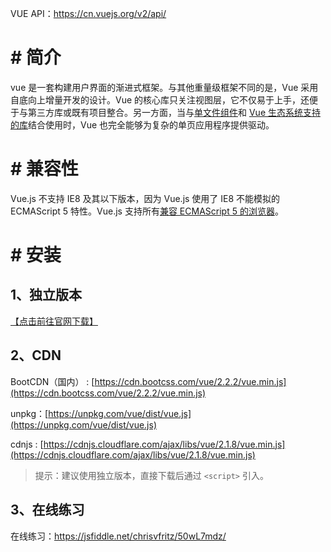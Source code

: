 VUE API：https://cn.vuejs.org/v2/api/

# \# 简介

vue 是一套构建用户界面的渐进式框架。与其他重量级框架不同的是，Vue 采用自底向上增量开发的设计。Vue 的核心库只关注视图层，它不仅易于上手，还便于与第三方库或既有项目整合。另一方面，当与[单文件组件](https://cn.vuejs.org/v2/guide/single-file-components.html)和 [Vue 生态系统支持的库](https://github.com/vuejs/awesome-vue#libraries--plugins)结合使用时，Vue 也完全能够为复杂的单页应用程序提供驱动。

# \# 兼容性

Vue.js 不支持 IE8 及其以下版本，因为 Vue.js 使用了 IE8 不能模拟的 ECMAScript 5 特性。Vue.js 支持所有[兼容 ECMAScript 5 的浏览器](http://caniuse.com/#feat=es5)。

# \# 安装

## 1、独立版本

[【点击前往官网下载】](https://cn.vuejs.org/v2/guide/installation.html)

## 2、CDN

BootCDN（国内） : [https://cdn.bootcss.com/vue/2.2.2/vue.min.js](https://cdn.bootcss.com/vue/2.2.2/vue.min.js)

unpkg：[https://unpkg.com/vue/dist/vue.js](https://unpkg.com/vue/dist/vue.js)

cdnjs : [https://cdnjs.cloudflare.com/ajax/libs/vue/2.1.8/vue.min.js](https://cdnjs.cloudflare.com/ajax/libs/vue/2.1.8/vue.min.js) 

> 提示：建议使用独立版本，直接下载后通过 `<script>` 引入。

## 3、在线练习

在线练习：https://jsfiddle.net/chrisvfritz/50wL7mdz/































